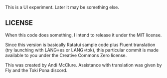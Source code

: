 This is a UI experiment. Later it may be something else.

## LICENSE

When this code does something, I intend to release it under the MIT license.

Since this version is basically Ratatui sample code plus Fluent translation (try launching with LANG=es or LANG=tok), this particular commit is made available to you under the Creative Commons Zero license.

This was created by Andi McClure. Assistance with translation was given by Fly and the Toki Pona discord.
